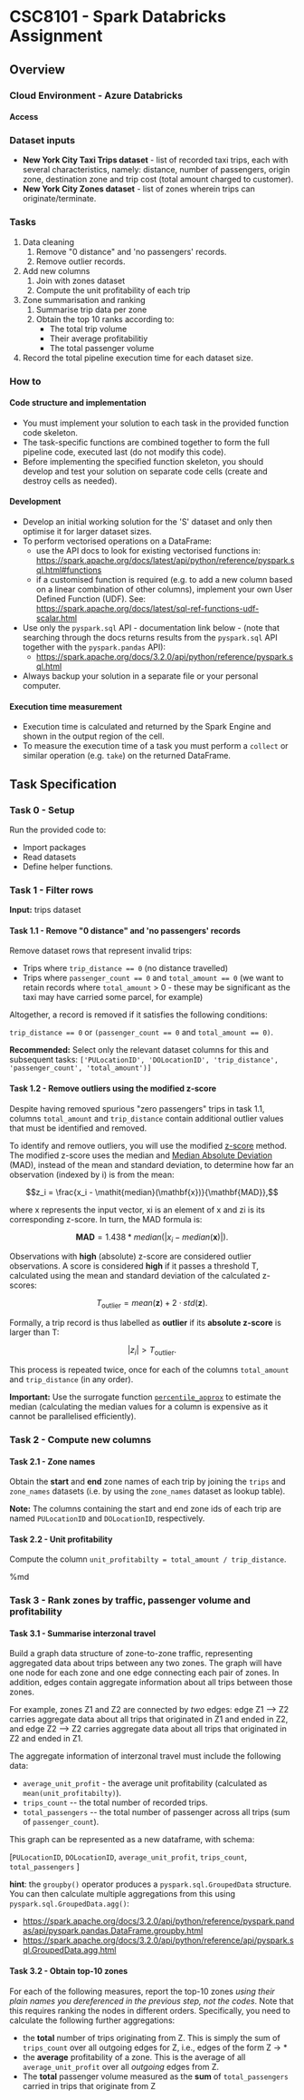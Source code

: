 # CSC8101 - Spark Databricks Assignment

## Overview

### Cloud Environment - Azure Databricks

#### Access


### Dataset inputs

- **New York City Taxi Trips dataset** - list of recorded taxi trips, each with several characteristics, namely: distance, number of passengers, origin zone, destination zone and trip cost (total amount charged to customer).
- **New York City Zones dataset** - list of zones wherein trips can originate/terminate.

### Tasks

1. Data cleaning
    1. Remove "0 distance" and 'no passengers' records.
    2. Remove outlier records.
2. Add new columns
    1. Join with zones dataset
    2. Compute the unit profitability of each trip
3. Zone summarisation and ranking
    1. Summarise trip data per zone
    2. Obtain the top 10 ranks according to:
        - The total trip volume
        - Their average profitabilitiy
        - The total passenger volume
4. Record the total pipeline execution time for each dataset size.

### How to

#### Code structure and implementation

- You must implement your solution to each task in the provided function code skeleton.
- The task-specific functions are combined together to form the full pipeline code, executed last (do not modify this code).
- Before implementing the specified function skeleton, you should develop and test your solution on separate code cells (create and destroy cells as needed).

#### Development

- Develop an initial working solution for the 'S' dataset and only then optimise it for larger dataset sizes.
- To perform vectorised operations on a DataFrame:
  - use the API docs to look for existing vectorised functions in: https://spark.apache.org/docs/latest/api/python/reference/pyspark.sql.html#functions
  - if a customised function is required (e.g. to add a new column based on a linear combination of other columns), implement your own User Defined Function (UDF). See:  https://spark.apache.org/docs/latest/sql-ref-functions-udf-scalar.html
- Use only the `pyspark.sql` API - documentation link below - (note that searching through the docs returns results from the `pyspark.sql` API together with the `pyspark.pandas` API):
  - https://spark.apache.org/docs/3.2.0/api/python/reference/pyspark.sql.html
- Always backup your solution in a separate file or your personal computer.
 
#### Execution time measurement

- Execution time is calculated and returned by the Spark Engine and shown in the output region of the cell.
- To measure the execution time of a task you must perform a `collect` or similar operation (e.g. `take`) on the returned DataFrame.

## Task Specification

### Task 0 - Setup

Run the provided code to:

- Import packages
- Read datasets
- Define helper functions.

### Task 1 - Filter rows

**Input:** trips dataset

#### Task 1.1 - Remove "0 distance" and 'no passengers' records

Remove dataset rows that represent invalid trips:

- Trips where `trip_distance == 0` (no distance travelled)
- Trips where `passenger_count == 0` and `total_amount == 0` (we want to retain records where `total_amount` > 0 - these may be significant as the taxi may have carried some parcel, for example)

Altogether, a record is removed if it satisfies the following conditions:

`trip_distance == 0` or `(passenger_count == 0` and `total_amount == 0)`.

**Recommended:** Select only the relevant dataset columns for this and subsequent tasks: `['PULocationID', 'DOLocationID', 'trip_distance', 'passenger_count', 'total_amount')]`

#### Task 1.2 - Remove outliers using the modified z-score

Despite having removed spurious "zero passengers" trips in task 1.1, columns `total_amount` and `trip_distance` contain additional outlier values that must be identified and removed.

To identify and remove outliers, you will use the modified [z-score](https://en.wikipedia.org/wiki/Standard_score) method.
The modified z-score uses the median and [Median Absolute Deviation](https://en.wikipedia.org/wiki/Median_absolute_deviation) (MAD), instead of the mean and standard deviation, to determine how far an observation (indexed by i) is from the mean:

$$z_i = \frac{x_i - \mathit{median}(\mathbf{x})}{\mathbf{MAD}},$$

where x represents the input vector, xi is an element of x and zi is its corresponding z-score. In turn, the MAD formula is:

$$\mathbf{MAD} = 1.438 * \mathit{median}(\big\lvert x_i - \mathit{median}(\mathbf{x})\big\rvert).$$

Observations with **high** (absolute) z-score are considered outlier observations. A score is considered **high** if it passes a threshold T, calculated using the mean and standard deviation of the calculated z-scores:

$$T_{\text{outlier}} = \mathit{mean}(\mathbf{z}) + 2 \cdot \mathit{std}(\mathbf{z}).$$

Formally, a trip record is thus labelled as **outlier** if its __absolute z-score__ is larger than T:

$$\big\lvert z_i \big\rvert > T_{\text{outlier}}.$$

This process is repeated twice, once for each of the columns `total_amount` and `trip_distance` (in any order).

**Important:** Use the surrogate function [`percentile_approx`](https://spark.apache.org/docs/3.2.0/api/python/reference/api/pyspark.sql.functions.percentile_approx.html?highlight=percentile#pyspark.sql.functions.percentile_approx) to estimate the median (calculating the median values for a column is expensive as it cannot be parallelised efficiently).

### Task 2 - Compute new columns

#### Task 2.1 - Zone names

Obtain the **start** and **end** zone names of each trip by joining the `trips` and `zone_names` datasets (i.e. by using the `zone_names` dataset as lookup table).

**Note:** The columns containing the start and end zone ids of each trip are named `PULocationID` and `DOLocationID`, respectively.

#### Task 2.2 - Unit profitability

Compute the column `unit_profitabilty = total_amount / trip_distance`.

%md

### Task 3 - Rank zones by traffic, passenger volume and profitability

#### Task 3.1 - Summarise interzonal travel

Build a graph data structure of zone-to-zone traffic, representing aggregated data about trips between any two zones. The graph will have one node for each zone and one edge connecting each pair of zones. In addition, edges contain aggregate information about all trips between those zones. 

For example, zones Z1 and Z2 are connected by *two* edges: edge Z1 --> Z2 carries aggregate data about all trips that originated in Z1 and ended in Z2, and edge Z2 --> Z2 carries aggregate data about all trips that originated in Z2 and ended in Z1.

The aggregate information of interzonal travel must include the following data:

- `average_unit_profit` - the average unit profitability (calculated as `mean(unit_profitabilty)`).
- `trips_count` -- the total number of recorded trips.
- `total_passengers` -- the total number of passenger across all trips (sum of `passenger_count`).

This graph can be represented as a new dataframe, with schema:

\[`PULocationID`, `DOLocationID`, `average_unit_profit`, `trips_count`, `total_passengers` \]

__hint__: the `groupby()` operator produces a `pyspark.sql.GroupedData` structure. You can then calculate multiple aggregations from this using `pyspark.sql.GroupedData.agg()`: 
- https://spark.apache.org/docs/3.2.0/api/python/reference/pyspark.pandas/api/pyspark.pandas.DataFrame.groupby.html
- https://spark.apache.org/docs/3.2.0/api/python/reference/api/pyspark.sql.GroupedData.agg.html

#### Task 3.2 - Obtain top-10 zones

For each of the following measures, report the top-10 zones _using their plain names you dereferenced in the previous step, not the codes_. Note that this requires ranking the nodes in different orders. Specifically, you need to calculate the following further aggregations:

- the **total** number of trips originating from Z. This is simply the sum of `trips_count` over all outgoing edges for Z, i.e., edges of the form Z -> \*
- the **average** profitability of a zone. This is the average of all `average_unit_profit` over all *outgoing* edges from Z.
- The **total** passenger volume measured as the **sum** of `total_passengers` carried in trips that originate from Z